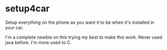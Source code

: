 setup4car
=========

Setup everything on the phone as you want it to be when it's installed in your car.

I'm a complete newbie on this trying my best to make this work.
Never used java before. I'm more used to C.
